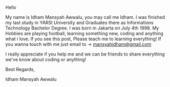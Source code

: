 Hello

My name is Idham Mansyah Awwalu, you may call me Idham. I was finished my last study in YARSI University and Graduates there as Informations Technology Bachelor Degree. I was born in Jakarta on July 4th 1998. My Hobbies are playing football, learning something new, coding and anything what i love. If you see this post, Please teach me to learning everything! If you wanna touch with me just email to -> mansyahidham@gmail.com

I really appreciate if you help me and we can be friends to share everything we've know about coding or anything!

Best Regards,

Idham Mansyah Awwalu
